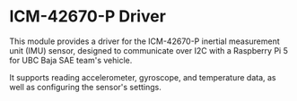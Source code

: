 # ICM-42670-P Driver

This module provides a driver for the ICM-42670-P inertial measurement unit (IMU) sensor, designed to communicate over I2C with a Raspberry Pi 5 for UBC Baja SAE team's vehicle.

It supports reading accelerometer, gyroscope, and temperature data, as well as configuring the sensor's settings.

